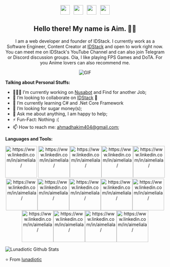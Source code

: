 <p align='center'>
<a href="https://dev.to/aimeliala" style="background-color:white;"><img height="30" src="https://www.pngrepo.com/png/349334/180/dev-to.png"/></a>&nbsp;&nbsp;
<a href="https://twitter.com/lionatic_" style="background-color:white;"><img height="30" src="https://www.pngrepo.com/png/97434/180/twitter.png"/></a>&nbsp;&nbsp;
<a href="https://instagram.com/aimeliala" style="background-color:white;"><img height="30" src="https://www.pngrepo.com/png/111199/180/instagram.png"/></a>&nbsp;&nbsp;
<a href="https://www.linkedin.com/in/aimeliala/" style="background-color:white;"><img height="30" src="https://www.pngrepo.com/png/157006/180/linkedin.png"/></a>
</p>

<h2 align="center">Hello there! My name is Aim. 👋🤓</h2>
<p align="center">I am a web developer and founder of IDStack. I currently work as a Software Engineer, Content Creator at <a href="youtube.com/idstack">IDStack</a> and open to work right now.
You can meet me on IDStack's YouTube Channel and can also join Telegram or Discord discussion groups.
Oia, I like playing FPS Games and DoTA. For you Anime lovers can also recommend me.</p>

<p align="center">
<img align="middle" alt="GIF" src="https://media.giphy.com/media/836HiJc7pgzy8iNXCn/giphy.gif" />
</p>

**Talking about Personal Stuffs:**

- 👨🏽‍💻 I’m currently working on [Nusabot](https://nusabot.id) and Find for another Job;
- 👯 I’m looking to collaborate on [IDStack](https://github.com/idstck) 🤝
- 🌱 I’m currently learning C# and .Net Core Framework
- 🤔 I’m looking for sugar money(s);
- 💬 Ask me about anything, I am happy to help;
- ⚡️ Fun-Fact: Nothing :(
- 📫 How to reach me: ahmadhakim404@gmail.com;

**Languages and Tools:**  

<p align="center">
 <img src="https://www.svgrepo.com/show/353795/go.svg" height="100" alt="https://www.linkedin.com/in/aimeliala/"> <img src="https://www.svgrepo.com/show/355081/js.svg" height="100" alt="https://www.linkedin.com/in/aimeliala/"><img src="https://www.svgrepo.com/show/354119/nodejs-icon.svg" height="100" alt="https://www.linkedin.com/in/aimeliala/"><img src="https://www.svgrepo.com/show/374175/vue.svg" height="100" alt="https://www.linkedin.com/in/aimeliala/"><img src="https://www.svgrepo.com/show/374035/reactts.svg" height="100" alt="https://www.linkedin.com/in/aimeliala/"><img src="https://www.svgrepo.com/show/354131/nuxt-icon.svg" height="100" alt="https://www.linkedin.com/in/aimeliala/"><img src="https://www.svgrepo.com/show/349474/php.svg" height="100" alt="https://www.linkedin.com/in/aimeliala/"><img src="https://www.svgrepo.com/show/353985/laravel.svg" height="100" alt="https://www.linkedin.com/in/aimeliala/"><img src="https://www.svgrepo.com/show/355133/mysql.svg" height="100" alt="https://www.linkedin.com/in/aimeliala/"><img src="https://www.svgrepo.com/show/331488/mongodb.svg" height="100" alt="https://www.linkedin.com/in/aimeliala/"><img src="https://www.svgrepo.com/show/452184/csharp.svg" height="100" alt="https://www.linkedin.com/in/aimeliala/"><img src="https://www.svgrepo.com/show/376369/dotnet.svg" height="100" alt="https://www.linkedin.com/in/aimeliala/"><img src="https://www.svgrepo.com/show/354200/postgresql.svg" height="100" alt="https://www.linkedin.com/in/aimeliala/"><img src="https://www.svgrepo.com/show/374094/sqlite.svg" height="100" alt="https://www.linkedin.com/in/aimeliala/">
</p>

![Lunadiotic Github Stats](https://github-readme-stats.vercel.app/api?username=lunadiotic&show_icons=true&title_color=fff&icon_color=79ff97&text_color=9f9f9f&bg_color=151515)

⭐️ From [lunadiotic](https://github.com/lunadiotic)


